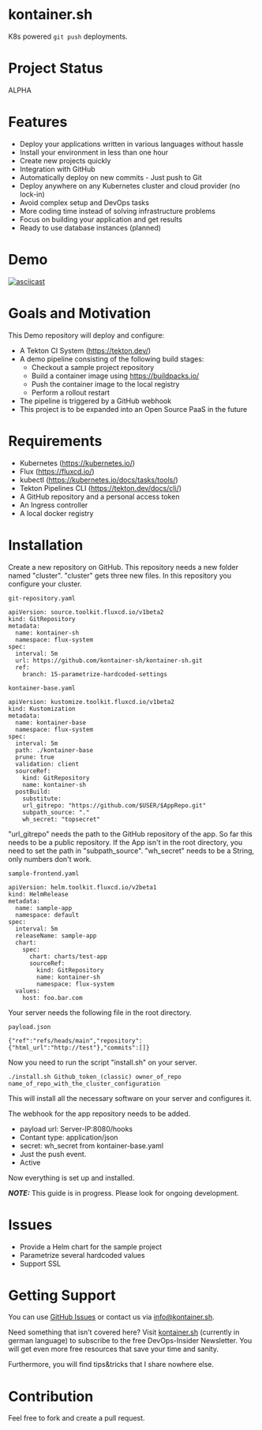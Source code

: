 # kontainer.sh
K8s powered `git push` deployments.
# Project Status
ALPHA
# Features
* Deploy your applications written in various languages without hassle
* Install your environment in less than one hour
* Create new projects quickly
* Integration with GitHub
* Automatically deploy on new commits - Just push to Git
* Deploy anywhere on any Kubernetes cluster and cloud provider (no lock-in)
* Avoid complex setup and DevOps tasks
* More coding time instead of solving infrastructure problems
* Focus on building your application and get results
* Ready to use database instances (planned)
# Demo
[![asciicast](https://asciinema.org/a/d6BbvWoOZu99bJZvxiWmI3RAh.svg)](https://asciinema.org/a/d6BbvWoOZu99bJZvxiWmI3RAh?autoplay=1)
# Goals and Motivation
This Demo repository will deploy and configure:
* A Tekton CI System (https://tekton.dev/)
* A demo pipeline consisting of the following build stages:
  * Checkout a sample project repository
  * Build a container image using https://buildpacks.io/
  * Push the container image to the local registry
  * Perform a rollout restart
* The pipeline is triggered by a GitHub webhook
* This project is to be expanded into an Open Source PaaS in the future
# Requirements
* Kubernetes (https://kubernetes.io/)
* Flux (https://fluxcd.io/)
* kubectl (https://kubernetes.io/docs/tasks/tools/)
* Tekton Pipelines CLI (https://tekton.dev/docs/cli/)
* A GitHub repository and a personal access token
* An Ingress controller
* A local docker registry
# Installation
Create a new repository on GitHub. This repository needs a new folder named "cluster".
"cluster" gets three new files. In this repository you configure your cluster.

`git-repository.yaml`

    apiVersion: source.toolkit.fluxcd.io/v1beta2
    kind: GitRepository
    metadata:
      name: kontainer-sh
      namespace: flux-system
    spec:
      interval: 5m
      url: https://github.com/kontainer-sh/kontainer-sh.git
      ref:
        branch: 15-parametrize-hardcoded-settings


`kontainer-base.yaml`

    apiVersion: kustomize.toolkit.fluxcd.io/v1beta2
    kind: Kustomization
    metadata:
      name: kontainer-base
      namespace: flux-system
    spec:
      interval: 5m
      path: ./kontainer-base
      prune: true
      validation: client
      sourceRef:
        kind: GitRepository
        name: kontainer-sh
      postBuild:
        substitute:
        url_gitrepo: "https://github.com/$USER/$AppRepo.git"
        subpath_source: "."
        wh_secret: "topsecret"

"url_gitrepo" needs the path to the GitHub repository of the app. So far this needs to be a public repository. 
If the App isn't in the root directory, you need to set the path in "subpath_source".
"wh_secret" needs to be a String, only numbers don't work.

`sample-frontend.yaml`

    apiVersion: helm.toolkit.fluxcd.io/v2beta1
    kind: HelmRelease
    metadata:
      name: sample-app
      namespace: default
    spec:
      interval: 5m
      releaseName: sample-app
      chart:
        spec:
          chart: charts/test-app
          sourceRef:
            kind: GitRepository
            name: kontainer-sh
            namespace: flux-system
      values:
        host: foo.bar.com

Your server needs the following file in the root directory.
 
 `payload.json`
    
    {"ref":"refs/heads/main","repository":{"html_url":"http://test"},"commits":[]}

Now you need to run the script "install.sh" on your server.
    
    ./install.sh Github_token_(classic) owner_of_repo name_of_repo_with_the_cluster_configuration
This will install all the necessary software on your server and configures it.

The webhook for the app repository needs to be added. 

* payload url: Server-IP:8080/hooks
* Contant type: application/json
* secret: wh_secret from kontainer-base.yaml
* Just the push event.
* Active

Now everything is set up and installed.


**_NOTE:_** This guide is in progress. Please look for ongoing development.
# Issues
- Provide a Helm chart for the sample project
- Parametrize several hardcoded values
- Support SSL
# Getting Support
You can use [GitHub Issues](https://github.com/kontainer-sh/kontainer-sh/issues) or contact us via [info@kontainer.sh](mailto:info@kontainer.sh).

Need something that isn't covered here? Visit [kontainer.sh](https://kontainer.sh/devops-insider/) (currently in german language) to subscribe to the free DevOps-Insider Newsletter. You will get even more free resources that save your time and sanity.

Furthermore, you will find tips&tricks that I share nowhere else.
# Contribution
Feel free to fork and create a pull request.
